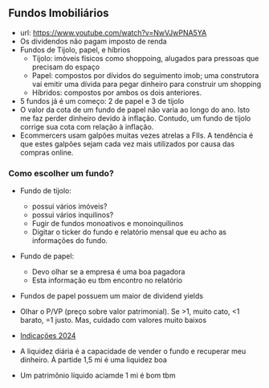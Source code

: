 ## Fundos Imobiliários

- url: https://www.youtube.com/watch?v=NwVJwPNA5YA
- Os dividendos não pagam imposto de renda
- Fundos de Tijolo, papel, e híbrios
    - Tijolo: imóveis físicos como shoppoing, alugados para pressoas que precisam do espaço
    - Papel: compostos por dívidos do seguimento imob; uma construtora vai emitir uma dívida para pegar dinheiro para construir um shopping
    - Híbridos: compostos por ambos os dois anteriores.
- 5 fundos já é um começo: 2 de papel e 3 de tijolo
- O valor da cota de um fundo de papel não varia ao longo do ano. Isto me faz perder dinheiro devido à inflação. Contudo, um fundo de tijolo corrige sua cota com relação à inflação.
- Ecommercers usam galpões muitas vezes atrelas a FIIs. A tendência é que estes galpões sejam cada vez mais utilizados por causa das compras online.

### Como escolher um fundo?
- Fundo de tijolo: 
    - possui vários imóveis?
    - possui vários inquilinos?
    - Fugir de fundos monoativos e monoinquilinos
    - Digitar o ticker do fundo e relatório mensal que eu acho as informações do fundo.
- Fundo de papel:
    - Devo olhar se a empresa é uma boa pagadora
    - Esta informação eu tbm encontro no relatório

- Fundos de papel possuem um maior de dividend yields
- Olhar o P/VP (preço sobre valor patrimonial). Se >1, muito cato, <1 barato, =1 justo. Mas, cuidado com valores muito baixos
- [Indicações 2024](https://www.suno.com.br/noticias/melhores-fundos-imobiliarios-fiis-indicados-fevereiro-2024-jvj/)
- A liquidez diária é a capacidade de vender o fundo e recuperar meu dinheiro. À partide 1,5 mi é uma liquidez boa
- Um patrimônio líquido aciamde 1 mi é bom tbm